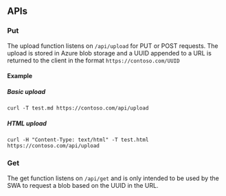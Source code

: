 ## APIs
### Put
The upload function listens on `/api/upload` for PUT or POST requests. The upload is stored in Azure blob storage and a UUID appended to a URL is returned to the client in the format `https://contoso.com/UUID`

#### Example
##### Basic upload
```
curl -T test.md https://contoso.com/api/upload
```

##### HTML upload
```
curl -H "Content-Type: text/html" -T test.html https://contoso.com/api/upload
```

### Get
The get function listens on `/api/get` and is only intended to be used by the SWA to request a blob based on the UUID in the URL.
